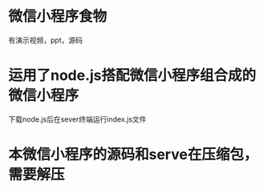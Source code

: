 # 微信小程序食物
有演示视频，ppt，源码
# 运用了node.js搭配微信小程序组合成的微信小程序
下载node.js后在sever终端运行index.js文件
# 本微信小程序的源码和serve在压缩包，需要解压

